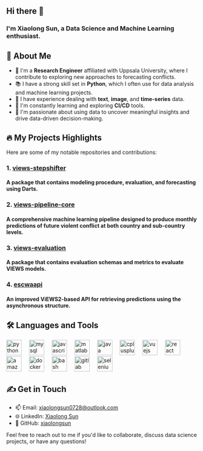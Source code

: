 ## Hi there 👋

### I'm Xiaolong Sun, a Data Science and Machine Learning enthusiast.


## 🧐 About Me
- 💼 I'm a **Research Engineer** affiliated with Uppsala University, where I contribute to exploring new approaches to forecasting conflicts.
- 📚 I have a strong skill set in **Python**, which I often use for data analysis and machine learning projects.
- 👯 I have experience dealing with **text**, **image**, and **time-series** data.
- 🔭 I'm constantly learning and exploring **CI/CD** tools.
- 🌱 I'm passionate about using data to uncover meaningful insights and drive data-driven decision-making.


## 🔥 My Projects Highlights

Here are some of my notable repositories and contributions:

### 1. [views-stepshifter](https://github.com/views-platform/views-stepshifter)
####  A package that contains modeling procedure, evaluation, and forecasting using Darts.

### 2. [views-pipeline-core](https://github.com/prio-data/views_pipeline)
#### A comprehensive machine learning pipeline designed to produce monthly predictions of future violent conflict at both country and sub-country levels.

### 3. [views-evaluation](https://github.com/views-platform/views-evaluation)
#### A package that contains evaluation schemas and metrics to evaluate VIEWS models.

### 4. [escwaapi](https://github.com/prio-data/escwaapi)
#### An improved ViEWS2-based API for retrieving predictions using the asynchronous structure.

## 🛠 Languages and Tools
<div align="left">
  <img src="https://cdn.jsdelivr.net/gh/devicons/devicon/icons/python/python-original.svg" height="40" alt="python logo"  />
  <img width="12" />
  <img src="https://cdn.jsdelivr.net/gh/devicons/devicon/icons/mysql/mysql-original.svg" height="40" alt="mysql logo"  />
  <img width="12" />
  <img src="https://cdn.jsdelivr.net/gh/devicons/devicon/icons/javascript/javascript-original.svg" height="40" alt="javascript logo"  />
  <img width="12" />
  <img src="https://cdn.jsdelivr.net/gh/devicons/devicon/icons/matlab/matlab-original.svg" height="40" alt="matlab logo"  />
  <img width="12" />
  <img src="https://cdn.jsdelivr.net/gh/devicons/devicon/icons/java/java-original.svg" height="40" alt="java logo"  />
  <img width="12" />
  <img src="https://cdn.jsdelivr.net/gh/devicons/devicon/icons/cplusplus/cplusplus-original.svg" height="40" alt="cplusplus logo"  />
  <img width="12" />
  <img src="https://cdn.jsdelivr.net/gh/devicons/devicon/icons/vuejs/vuejs-original.svg" height="40" alt="vuejs logo"  />
  <img width="12" />
  <img src="https://cdn.jsdelivr.net/gh/devicons/devicon/icons/react/react-original.svg" height="40" alt="react logo"  />
  <img width="12" />
  <img src="https://cdn.jsdelivr.net/gh/devicons/devicon/icons/amazonwebservices/amazonwebservices-line-wordmark.svg" height="40" alt="amazonwebservices logo"  />
  <img width="12" />
  <img src="https://cdn.jsdelivr.net/gh/devicons/devicon/icons/docker/docker-plain-wordmark.svg" height="40" alt="docker logo"  />
  <img width="12" />
  <img src="https://cdn.jsdelivr.net/gh/devicons/devicon/icons/bash/bash-original.svg" height="40" alt="bash logo"  />
  <img width="12" />
  <img src="https://cdn.jsdelivr.net/gh/devicons/devicon/icons/gitlab/gitlab-original.svg" height="40" alt="gitlab logo"  />
  <img width="12" />
  <img src="https://cdn.jsdelivr.net/gh/devicons/devicon/icons/selenium/selenium-original.svg" height="40" alt="selenium logo"  />
</div>

## &#x270d; Get in Touch

- 📫 Email: [xiaolongsun0728@outlook.com](mailto:xiaolongsun0728@outlook.com)
- &#x1f310; LinkedIn: [Xiaolong Sun](https://www.linkedin.com/in/xiaolongs/)
- 🔗 GitHub: [xiaolongsun](https://github.com/xiaolong0728)


Feel free to reach out to me if you'd like to collaborate, discuss data science projects, or have any questions!
